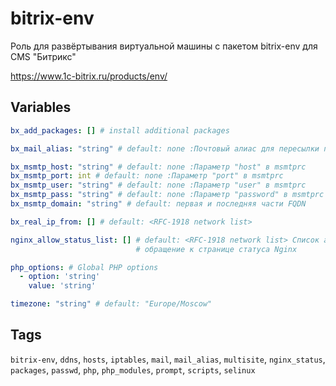 <!-- vim: set ft=ansible: -->
# bitrix-env
Роль для развёртывания виртуальной машины с пакетом bitrix-env для CMS "Битрикс"

https://www.1c-bitrix.ru/products/env/

## Variables
```yaml
bx_add_packages: [] # install additional packages

bx_mail_alias: "string" # default: none :Почтовый алиас для пересылки почты пользователя bitrix

bx_msmtp_host: "string" # default: none :Параметр "host" в msmtprc
bx_msmtp_port: int # default: none :Параметр "port" в msmtprc
bx_msmtp_user: "string" # default: none :Параметр "user" в msmtprc
bx_msmtp_pass: "string" # default: none :Параметр "password" в msmtprc
bx_msmtp_domain: "string" # default: первая и последняя части FQDN

bx_real_ip_from: [] # default: <RFC-1918 network list>

nginx_allow_status_list: [] # default: <RFC-1918 network list> Список адресов, с которых разрешено
                            # обращение к странице статуса Nginx

php_options: # Global PHP options
  - option: 'string'
    value: 'string'

timezone: "string" # default: "Europe/Moscow"
```
## Tags
`bitrix-env`, `ddns`, `hosts`, `iptables`, `mail`, `mail_alias`, `multisite`, `nginx_status`, `packages`, `passwd`, `php`, `php_modules`, `prompt`, `scripts`, `selinux`

